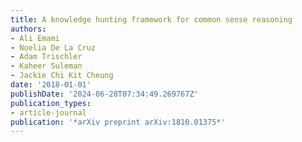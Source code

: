 ```yaml
---
title: A knowledge hunting framework for common sense reasoning
authors:
- Ali Emami
- Noelia De La Cruz
- Adam Trischler
- Kaheer Suleman
- Jackie Chi Kit Cheung
date: '2018-01-01'
publishDate: '2024-06-28T07:34:49.269767Z'
publication_types:
- article-journal
publication: '*arXiv preprint arXiv:1810.01375*'
---
```

